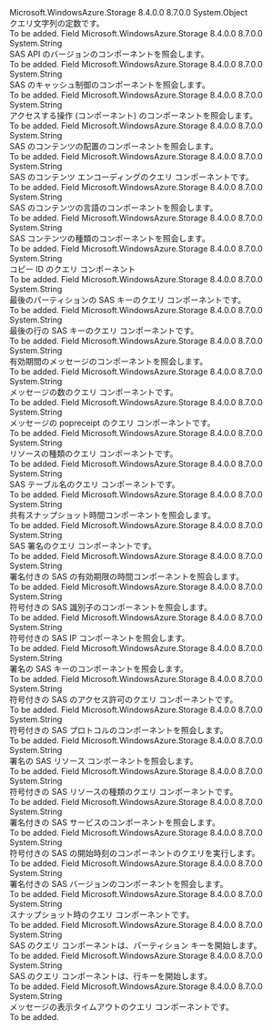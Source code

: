 <Type Name="Constants+QueryConstants" FullName="Microsoft.WindowsAzure.Storage.Shared.Protocol.Constants+QueryConstants">
  <TypeSignature Language="C#" Value="public static class Constants.QueryConstants" />
  <TypeSignature Language="ILAsm" Value=".class nested public auto ansi abstract sealed beforefieldinit Constants/QueryConstants extends System.Object" />
  <TypeSignature Language="DocId" Value="T:Microsoft.WindowsAzure.Storage.Shared.Protocol.Constants.QueryConstants" />
  <TypeSignature Language="VB.NET" Value="Public Class Constants.QueryConstants" />
  <TypeSignature Language="F#" Value="type Constants.QueryConstants = class" />
  <AssemblyInfo>
    <AssemblyName>Microsoft.WindowsAzure.Storage</AssemblyName>
    <AssemblyVersion>8.4.0.0</AssemblyVersion>
    <AssemblyVersion>8.7.0.0</AssemblyVersion>
  </AssemblyInfo>
  <Base>
    <BaseTypeName>System.Object</BaseTypeName>
  </Base>
  <Interfaces />
  <Docs>
    <summary>
            クエリ文字列の定数です。
            </summary>
    <remarks>To be added.</remarks>
  </Docs>
  <Members>
    <Member MemberName="ApiVersion">
      <MemberSignature Language="C#" Value="public const string ApiVersion;" />
      <MemberSignature Language="ILAsm" Value=".field public static literal string ApiVersion" />
      <MemberSignature Language="DocId" Value="F:Microsoft.WindowsAzure.Storage.Shared.Protocol.Constants.QueryConstants.ApiVersion" />
      <MemberSignature Language="VB.NET" Value="Public Const ApiVersion As String " />
      <MemberSignature Language="F#" Value="val mutable ApiVersion : string" Usage="Microsoft.WindowsAzure.Storage.Shared.Protocol.Constants.QueryConstants.ApiVersion" />
      <MemberType>Field</MemberType>
      <AssemblyInfo>
        <AssemblyName>Microsoft.WindowsAzure.Storage</AssemblyName>
        <AssemblyVersion>8.4.0.0</AssemblyVersion>
        <AssemblyVersion>8.7.0.0</AssemblyVersion>
      </AssemblyInfo>
      <ReturnValue>
        <ReturnType>System.String</ReturnType>
      </ReturnValue>
      <Docs>
        <summary>
            SAS API のバージョンのコンポーネントを照会します。
            </summary>
        <remarks>To be added.</remarks>
      </Docs>
    </Member>
    <Member MemberName="CacheControl">
      <MemberSignature Language="C#" Value="public const string CacheControl;" />
      <MemberSignature Language="ILAsm" Value=".field public static literal string CacheControl" />
      <MemberSignature Language="DocId" Value="F:Microsoft.WindowsAzure.Storage.Shared.Protocol.Constants.QueryConstants.CacheControl" />
      <MemberSignature Language="VB.NET" Value="Public Const CacheControl As String " />
      <MemberSignature Language="F#" Value="val mutable CacheControl : string" Usage="Microsoft.WindowsAzure.Storage.Shared.Protocol.Constants.QueryConstants.CacheControl" />
      <MemberType>Field</MemberType>
      <AssemblyInfo>
        <AssemblyName>Microsoft.WindowsAzure.Storage</AssemblyName>
        <AssemblyVersion>8.4.0.0</AssemblyVersion>
        <AssemblyVersion>8.7.0.0</AssemblyVersion>
      </AssemblyInfo>
      <ReturnValue>
        <ReturnType>System.String</ReturnType>
      </ReturnValue>
      <Docs>
        <summary>
            SAS のキャッシュ制御のコンポーネントを照会します。
            </summary>
        <remarks>To be added.</remarks>
      </Docs>
    </Member>
    <Member MemberName="Component">
      <MemberSignature Language="C#" Value="public const string Component;" />
      <MemberSignature Language="ILAsm" Value=".field public static literal string Component" />
      <MemberSignature Language="DocId" Value="F:Microsoft.WindowsAzure.Storage.Shared.Protocol.Constants.QueryConstants.Component" />
      <MemberSignature Language="VB.NET" Value="Public Const Component As String " />
      <MemberSignature Language="F#" Value="val mutable Component : string" Usage="Microsoft.WindowsAzure.Storage.Shared.Protocol.Constants.QueryConstants.Component" />
      <MemberType>Field</MemberType>
      <AssemblyInfo>
        <AssemblyName>Microsoft.WindowsAzure.Storage</AssemblyName>
        <AssemblyVersion>8.4.0.0</AssemblyVersion>
        <AssemblyVersion>8.7.0.0</AssemblyVersion>
      </AssemblyInfo>
      <ReturnValue>
        <ReturnType>System.String</ReturnType>
      </ReturnValue>
      <Docs>
        <summary>
            アクセスする操作 (コンポーネント) のコンポーネントを照会します。
            </summary>
        <remarks>To be added.</remarks>
      </Docs>
    </Member>
    <Member MemberName="ContentDisposition">
      <MemberSignature Language="C#" Value="public const string ContentDisposition;" />
      <MemberSignature Language="ILAsm" Value=".field public static literal string ContentDisposition" />
      <MemberSignature Language="DocId" Value="F:Microsoft.WindowsAzure.Storage.Shared.Protocol.Constants.QueryConstants.ContentDisposition" />
      <MemberSignature Language="VB.NET" Value="Public Const ContentDisposition As String " />
      <MemberSignature Language="F#" Value="val mutable ContentDisposition : string" Usage="Microsoft.WindowsAzure.Storage.Shared.Protocol.Constants.QueryConstants.ContentDisposition" />
      <MemberType>Field</MemberType>
      <AssemblyInfo>
        <AssemblyName>Microsoft.WindowsAzure.Storage</AssemblyName>
        <AssemblyVersion>8.4.0.0</AssemblyVersion>
        <AssemblyVersion>8.7.0.0</AssemblyVersion>
      </AssemblyInfo>
      <ReturnValue>
        <ReturnType>System.String</ReturnType>
      </ReturnValue>
      <Docs>
        <summary>
            SAS のコンテンツの配置のコンポーネントを照会します。
            </summary>
        <remarks>To be added.</remarks>
      </Docs>
    </Member>
    <Member MemberName="ContentEncoding">
      <MemberSignature Language="C#" Value="public const string ContentEncoding;" />
      <MemberSignature Language="ILAsm" Value=".field public static literal string ContentEncoding" />
      <MemberSignature Language="DocId" Value="F:Microsoft.WindowsAzure.Storage.Shared.Protocol.Constants.QueryConstants.ContentEncoding" />
      <MemberSignature Language="VB.NET" Value="Public Const ContentEncoding As String " />
      <MemberSignature Language="F#" Value="val mutable ContentEncoding : string" Usage="Microsoft.WindowsAzure.Storage.Shared.Protocol.Constants.QueryConstants.ContentEncoding" />
      <MemberType>Field</MemberType>
      <AssemblyInfo>
        <AssemblyName>Microsoft.WindowsAzure.Storage</AssemblyName>
        <AssemblyVersion>8.4.0.0</AssemblyVersion>
        <AssemblyVersion>8.7.0.0</AssemblyVersion>
      </AssemblyInfo>
      <ReturnValue>
        <ReturnType>System.String</ReturnType>
      </ReturnValue>
      <Docs>
        <summary>
            SAS のコンテンツ エンコーディングのクエリ コンポーネントです。
            </summary>
        <remarks>To be added.</remarks>
      </Docs>
    </Member>
    <Member MemberName="ContentLanguage">
      <MemberSignature Language="C#" Value="public const string ContentLanguage;" />
      <MemberSignature Language="ILAsm" Value=".field public static literal string ContentLanguage" />
      <MemberSignature Language="DocId" Value="F:Microsoft.WindowsAzure.Storage.Shared.Protocol.Constants.QueryConstants.ContentLanguage" />
      <MemberSignature Language="VB.NET" Value="Public Const ContentLanguage As String " />
      <MemberSignature Language="F#" Value="val mutable ContentLanguage : string" Usage="Microsoft.WindowsAzure.Storage.Shared.Protocol.Constants.QueryConstants.ContentLanguage" />
      <MemberType>Field</MemberType>
      <AssemblyInfo>
        <AssemblyName>Microsoft.WindowsAzure.Storage</AssemblyName>
        <AssemblyVersion>8.4.0.0</AssemblyVersion>
        <AssemblyVersion>8.7.0.0</AssemblyVersion>
      </AssemblyInfo>
      <ReturnValue>
        <ReturnType>System.String</ReturnType>
      </ReturnValue>
      <Docs>
        <summary>
            SAS のコンテンツの言語のコンポーネントを照会します。
            </summary>
        <remarks>To be added.</remarks>
      </Docs>
    </Member>
    <Member MemberName="ContentType">
      <MemberSignature Language="C#" Value="public const string ContentType;" />
      <MemberSignature Language="ILAsm" Value=".field public static literal string ContentType" />
      <MemberSignature Language="DocId" Value="F:Microsoft.WindowsAzure.Storage.Shared.Protocol.Constants.QueryConstants.ContentType" />
      <MemberSignature Language="VB.NET" Value="Public Const ContentType As String " />
      <MemberSignature Language="F#" Value="val mutable ContentType : string" Usage="Microsoft.WindowsAzure.Storage.Shared.Protocol.Constants.QueryConstants.ContentType" />
      <MemberType>Field</MemberType>
      <AssemblyInfo>
        <AssemblyName>Microsoft.WindowsAzure.Storage</AssemblyName>
        <AssemblyVersion>8.4.0.0</AssemblyVersion>
        <AssemblyVersion>8.7.0.0</AssemblyVersion>
      </AssemblyInfo>
      <ReturnValue>
        <ReturnType>System.String</ReturnType>
      </ReturnValue>
      <Docs>
        <summary>
            SAS コンテンツの種類のコンポーネントを照会します。
            </summary>
        <remarks>To be added.</remarks>
      </Docs>
    </Member>
    <Member MemberName="CopyId">
      <MemberSignature Language="C#" Value="public const string CopyId;" />
      <MemberSignature Language="ILAsm" Value=".field public static literal string CopyId" />
      <MemberSignature Language="DocId" Value="F:Microsoft.WindowsAzure.Storage.Shared.Protocol.Constants.QueryConstants.CopyId" />
      <MemberSignature Language="VB.NET" Value="Public Const CopyId As String " />
      <MemberSignature Language="F#" Value="val mutable CopyId : string" Usage="Microsoft.WindowsAzure.Storage.Shared.Protocol.Constants.QueryConstants.CopyId" />
      <MemberType>Field</MemberType>
      <AssemblyInfo>
        <AssemblyName>Microsoft.WindowsAzure.Storage</AssemblyName>
        <AssemblyVersion>8.4.0.0</AssemblyVersion>
        <AssemblyVersion>8.7.0.0</AssemblyVersion>
      </AssemblyInfo>
      <ReturnValue>
        <ReturnType>System.String</ReturnType>
      </ReturnValue>
      <Docs>
        <summary>
            コピー ID のクエリ コンポーネント
            </summary>
        <remarks>To be added.</remarks>
      </Docs>
    </Member>
    <Member MemberName="EndPartitionKey">
      <MemberSignature Language="C#" Value="public const string EndPartitionKey;" />
      <MemberSignature Language="ILAsm" Value=".field public static literal string EndPartitionKey" />
      <MemberSignature Language="DocId" Value="F:Microsoft.WindowsAzure.Storage.Shared.Protocol.Constants.QueryConstants.EndPartitionKey" />
      <MemberSignature Language="VB.NET" Value="Public Const EndPartitionKey As String " />
      <MemberSignature Language="F#" Value="val mutable EndPartitionKey : string" Usage="Microsoft.WindowsAzure.Storage.Shared.Protocol.Constants.QueryConstants.EndPartitionKey" />
      <MemberType>Field</MemberType>
      <AssemblyInfo>
        <AssemblyName>Microsoft.WindowsAzure.Storage</AssemblyName>
        <AssemblyVersion>8.4.0.0</AssemblyVersion>
        <AssemblyVersion>8.7.0.0</AssemblyVersion>
      </AssemblyInfo>
      <ReturnValue>
        <ReturnType>System.String</ReturnType>
      </ReturnValue>
      <Docs>
        <summary>
            最後のパーティションの SAS キーのクエリ コンポーネントです。
            </summary>
        <remarks>To be added.</remarks>
      </Docs>
    </Member>
    <Member MemberName="EndRowKey">
      <MemberSignature Language="C#" Value="public const string EndRowKey;" />
      <MemberSignature Language="ILAsm" Value=".field public static literal string EndRowKey" />
      <MemberSignature Language="DocId" Value="F:Microsoft.WindowsAzure.Storage.Shared.Protocol.Constants.QueryConstants.EndRowKey" />
      <MemberSignature Language="VB.NET" Value="Public Const EndRowKey As String " />
      <MemberSignature Language="F#" Value="val mutable EndRowKey : string" Usage="Microsoft.WindowsAzure.Storage.Shared.Protocol.Constants.QueryConstants.EndRowKey" />
      <MemberType>Field</MemberType>
      <AssemblyInfo>
        <AssemblyName>Microsoft.WindowsAzure.Storage</AssemblyName>
        <AssemblyVersion>8.4.0.0</AssemblyVersion>
        <AssemblyVersion>8.7.0.0</AssemblyVersion>
      </AssemblyInfo>
      <ReturnValue>
        <ReturnType>System.String</ReturnType>
      </ReturnValue>
      <Docs>
        <summary>
            最後の行の SAS キーのクエリ コンポーネントです。
            </summary>
        <remarks>To be added.</remarks>
      </Docs>
    </Member>
    <Member MemberName="MessageTimeToLive">
      <MemberSignature Language="C#" Value="public const string MessageTimeToLive;" />
      <MemberSignature Language="ILAsm" Value=".field public static literal string MessageTimeToLive" />
      <MemberSignature Language="DocId" Value="F:Microsoft.WindowsAzure.Storage.Shared.Protocol.Constants.QueryConstants.MessageTimeToLive" />
      <MemberSignature Language="VB.NET" Value="Public Const MessageTimeToLive As String " />
      <MemberSignature Language="F#" Value="val mutable MessageTimeToLive : string" Usage="Microsoft.WindowsAzure.Storage.Shared.Protocol.Constants.QueryConstants.MessageTimeToLive" />
      <MemberType>Field</MemberType>
      <AssemblyInfo>
        <AssemblyName>Microsoft.WindowsAzure.Storage</AssemblyName>
        <AssemblyVersion>8.4.0.0</AssemblyVersion>
        <AssemblyVersion>8.7.0.0</AssemblyVersion>
      </AssemblyInfo>
      <ReturnValue>
        <ReturnType>System.String</ReturnType>
      </ReturnValue>
      <Docs>
        <summary>
            有効期間のメッセージのコンポーネントを照会します。
            </summary>
        <remarks>To be added.</remarks>
      </Docs>
    </Member>
    <Member MemberName="NumOfMessages">
      <MemberSignature Language="C#" Value="public const string NumOfMessages;" />
      <MemberSignature Language="ILAsm" Value=".field public static literal string NumOfMessages" />
      <MemberSignature Language="DocId" Value="F:Microsoft.WindowsAzure.Storage.Shared.Protocol.Constants.QueryConstants.NumOfMessages" />
      <MemberSignature Language="VB.NET" Value="Public Const NumOfMessages As String " />
      <MemberSignature Language="F#" Value="val mutable NumOfMessages : string" Usage="Microsoft.WindowsAzure.Storage.Shared.Protocol.Constants.QueryConstants.NumOfMessages" />
      <MemberType>Field</MemberType>
      <AssemblyInfo>
        <AssemblyName>Microsoft.WindowsAzure.Storage</AssemblyName>
        <AssemblyVersion>8.4.0.0</AssemblyVersion>
        <AssemblyVersion>8.7.0.0</AssemblyVersion>
      </AssemblyInfo>
      <ReturnValue>
        <ReturnType>System.String</ReturnType>
      </ReturnValue>
      <Docs>
        <summary>
            メッセージの数のクエリ コンポーネントです。
            </summary>
        <remarks>To be added.</remarks>
      </Docs>
    </Member>
    <Member MemberName="PopReceipt">
      <MemberSignature Language="C#" Value="public const string PopReceipt;" />
      <MemberSignature Language="ILAsm" Value=".field public static literal string PopReceipt" />
      <MemberSignature Language="DocId" Value="F:Microsoft.WindowsAzure.Storage.Shared.Protocol.Constants.QueryConstants.PopReceipt" />
      <MemberSignature Language="VB.NET" Value="Public Const PopReceipt As String " />
      <MemberSignature Language="F#" Value="val mutable PopReceipt : string" Usage="Microsoft.WindowsAzure.Storage.Shared.Protocol.Constants.QueryConstants.PopReceipt" />
      <MemberType>Field</MemberType>
      <AssemblyInfo>
        <AssemblyName>Microsoft.WindowsAzure.Storage</AssemblyName>
        <AssemblyVersion>8.4.0.0</AssemblyVersion>
        <AssemblyVersion>8.7.0.0</AssemblyVersion>
      </AssemblyInfo>
      <ReturnValue>
        <ReturnType>System.String</ReturnType>
      </ReturnValue>
      <Docs>
        <summary>
            メッセージの popreceipt のクエリ コンポーネントです。
            </summary>
        <remarks>To be added.</remarks>
      </Docs>
    </Member>
    <Member MemberName="ResourceType">
      <MemberSignature Language="C#" Value="public const string ResourceType;" />
      <MemberSignature Language="ILAsm" Value=".field public static literal string ResourceType" />
      <MemberSignature Language="DocId" Value="F:Microsoft.WindowsAzure.Storage.Shared.Protocol.Constants.QueryConstants.ResourceType" />
      <MemberSignature Language="VB.NET" Value="Public Const ResourceType As String " />
      <MemberSignature Language="F#" Value="val mutable ResourceType : string" Usage="Microsoft.WindowsAzure.Storage.Shared.Protocol.Constants.QueryConstants.ResourceType" />
      <MemberType>Field</MemberType>
      <AssemblyInfo>
        <AssemblyName>Microsoft.WindowsAzure.Storage</AssemblyName>
        <AssemblyVersion>8.4.0.0</AssemblyVersion>
        <AssemblyVersion>8.7.0.0</AssemblyVersion>
      </AssemblyInfo>
      <ReturnValue>
        <ReturnType>System.String</ReturnType>
      </ReturnValue>
      <Docs>
        <summary>
            リソースの種類のクエリ コンポーネントです。
            </summary>
        <remarks>To be added.</remarks>
      </Docs>
    </Member>
    <Member MemberName="SasTableName">
      <MemberSignature Language="C#" Value="public const string SasTableName;" />
      <MemberSignature Language="ILAsm" Value=".field public static literal string SasTableName" />
      <MemberSignature Language="DocId" Value="F:Microsoft.WindowsAzure.Storage.Shared.Protocol.Constants.QueryConstants.SasTableName" />
      <MemberSignature Language="VB.NET" Value="Public Const SasTableName As String " />
      <MemberSignature Language="F#" Value="val mutable SasTableName : string" Usage="Microsoft.WindowsAzure.Storage.Shared.Protocol.Constants.QueryConstants.SasTableName" />
      <MemberType>Field</MemberType>
      <AssemblyInfo>
        <AssemblyName>Microsoft.WindowsAzure.Storage</AssemblyName>
        <AssemblyVersion>8.4.0.0</AssemblyVersion>
        <AssemblyVersion>8.7.0.0</AssemblyVersion>
      </AssemblyInfo>
      <ReturnValue>
        <ReturnType>System.String</ReturnType>
      </ReturnValue>
      <Docs>
        <summary>
            SAS テーブル名のクエリ コンポーネントです。
            </summary>
        <remarks>To be added.</remarks>
      </Docs>
    </Member>
    <Member MemberName="ShareSnapshot">
      <MemberSignature Language="C#" Value="public const string ShareSnapshot;" />
      <MemberSignature Language="ILAsm" Value=".field public static literal string ShareSnapshot" />
      <MemberSignature Language="DocId" Value="F:Microsoft.WindowsAzure.Storage.Shared.Protocol.Constants.QueryConstants.ShareSnapshot" />
      <MemberSignature Language="VB.NET" Value="Public Const ShareSnapshot As String " />
      <MemberSignature Language="F#" Value="val mutable ShareSnapshot : string" Usage="Microsoft.WindowsAzure.Storage.Shared.Protocol.Constants.QueryConstants.ShareSnapshot" />
      <MemberType>Field</MemberType>
      <AssemblyInfo>
        <AssemblyName>Microsoft.WindowsAzure.Storage</AssemblyName>
        <AssemblyVersion>8.4.0.0</AssemblyVersion>
        <AssemblyVersion>8.7.0.0</AssemblyVersion>
      </AssemblyInfo>
      <ReturnValue>
        <ReturnType>System.String</ReturnType>
      </ReturnValue>
      <Docs>
        <summary>
            共有スナップショット時間コンポーネントを照会します。
            </summary>
        <remarks>To be added.</remarks>
      </Docs>
    </Member>
    <Member MemberName="Signature">
      <MemberSignature Language="C#" Value="public const string Signature;" />
      <MemberSignature Language="ILAsm" Value=".field public static literal string Signature" />
      <MemberSignature Language="DocId" Value="F:Microsoft.WindowsAzure.Storage.Shared.Protocol.Constants.QueryConstants.Signature" />
      <MemberSignature Language="VB.NET" Value="Public Const Signature As String " />
      <MemberSignature Language="F#" Value="val mutable Signature : string" Usage="Microsoft.WindowsAzure.Storage.Shared.Protocol.Constants.QueryConstants.Signature" />
      <MemberType>Field</MemberType>
      <AssemblyInfo>
        <AssemblyName>Microsoft.WindowsAzure.Storage</AssemblyName>
        <AssemblyVersion>8.4.0.0</AssemblyVersion>
        <AssemblyVersion>8.7.0.0</AssemblyVersion>
      </AssemblyInfo>
      <ReturnValue>
        <ReturnType>System.String</ReturnType>
      </ReturnValue>
      <Docs>
        <summary>
            SAS 署名のクエリ コンポーネントです。
            </summary>
        <remarks>To be added.</remarks>
      </Docs>
    </Member>
    <Member MemberName="SignedExpiry">
      <MemberSignature Language="C#" Value="public const string SignedExpiry;" />
      <MemberSignature Language="ILAsm" Value=".field public static literal string SignedExpiry" />
      <MemberSignature Language="DocId" Value="F:Microsoft.WindowsAzure.Storage.Shared.Protocol.Constants.QueryConstants.SignedExpiry" />
      <MemberSignature Language="VB.NET" Value="Public Const SignedExpiry As String " />
      <MemberSignature Language="F#" Value="val mutable SignedExpiry : string" Usage="Microsoft.WindowsAzure.Storage.Shared.Protocol.Constants.QueryConstants.SignedExpiry" />
      <MemberType>Field</MemberType>
      <AssemblyInfo>
        <AssemblyName>Microsoft.WindowsAzure.Storage</AssemblyName>
        <AssemblyVersion>8.4.0.0</AssemblyVersion>
        <AssemblyVersion>8.7.0.0</AssemblyVersion>
      </AssemblyInfo>
      <ReturnValue>
        <ReturnType>System.String</ReturnType>
      </ReturnValue>
      <Docs>
        <summary>
            署名付きの SAS の有効期限の時間コンポーネントを照会します。
            </summary>
        <remarks>To be added.</remarks>
      </Docs>
    </Member>
    <Member MemberName="SignedIdentifier">
      <MemberSignature Language="C#" Value="public const string SignedIdentifier;" />
      <MemberSignature Language="ILAsm" Value=".field public static literal string SignedIdentifier" />
      <MemberSignature Language="DocId" Value="F:Microsoft.WindowsAzure.Storage.Shared.Protocol.Constants.QueryConstants.SignedIdentifier" />
      <MemberSignature Language="VB.NET" Value="Public Const SignedIdentifier As String " />
      <MemberSignature Language="F#" Value="val mutable SignedIdentifier : string" Usage="Microsoft.WindowsAzure.Storage.Shared.Protocol.Constants.QueryConstants.SignedIdentifier" />
      <MemberType>Field</MemberType>
      <AssemblyInfo>
        <AssemblyName>Microsoft.WindowsAzure.Storage</AssemblyName>
        <AssemblyVersion>8.4.0.0</AssemblyVersion>
        <AssemblyVersion>8.7.0.0</AssemblyVersion>
      </AssemblyInfo>
      <ReturnValue>
        <ReturnType>System.String</ReturnType>
      </ReturnValue>
      <Docs>
        <summary>
            符号付きの SAS 識別子のコンポーネントを照会します。
            </summary>
        <remarks>To be added.</remarks>
      </Docs>
    </Member>
    <Member MemberName="SignedIP">
      <MemberSignature Language="C#" Value="public const string SignedIP;" />
      <MemberSignature Language="ILAsm" Value=".field public static literal string SignedIP" />
      <MemberSignature Language="DocId" Value="F:Microsoft.WindowsAzure.Storage.Shared.Protocol.Constants.QueryConstants.SignedIP" />
      <MemberSignature Language="VB.NET" Value="Public Const SignedIP As String " />
      <MemberSignature Language="F#" Value="val mutable SignedIP : string" Usage="Microsoft.WindowsAzure.Storage.Shared.Protocol.Constants.QueryConstants.SignedIP" />
      <MemberType>Field</MemberType>
      <AssemblyInfo>
        <AssemblyName>Microsoft.WindowsAzure.Storage</AssemblyName>
        <AssemblyVersion>8.4.0.0</AssemblyVersion>
        <AssemblyVersion>8.7.0.0</AssemblyVersion>
      </AssemblyInfo>
      <ReturnValue>
        <ReturnType>System.String</ReturnType>
      </ReturnValue>
      <Docs>
        <summary>
            符号付きの SAS IP コンポーネントを照会します。
            </summary>
        <remarks>To be added.</remarks>
      </Docs>
    </Member>
    <Member MemberName="SignedKey">
      <MemberSignature Language="C#" Value="public const string SignedKey;" />
      <MemberSignature Language="ILAsm" Value=".field public static literal string SignedKey" />
      <MemberSignature Language="DocId" Value="F:Microsoft.WindowsAzure.Storage.Shared.Protocol.Constants.QueryConstants.SignedKey" />
      <MemberSignature Language="VB.NET" Value="Public Const SignedKey As String " />
      <MemberSignature Language="F#" Value="val mutable SignedKey : string" Usage="Microsoft.WindowsAzure.Storage.Shared.Protocol.Constants.QueryConstants.SignedKey" />
      <MemberType>Field</MemberType>
      <AssemblyInfo>
        <AssemblyName>Microsoft.WindowsAzure.Storage</AssemblyName>
        <AssemblyVersion>8.4.0.0</AssemblyVersion>
        <AssemblyVersion>8.7.0.0</AssemblyVersion>
      </AssemblyInfo>
      <ReturnValue>
        <ReturnType>System.String</ReturnType>
      </ReturnValue>
      <Docs>
        <summary>
            署名の SAS キーのコンポーネントを照会します。
            </summary>
        <remarks>To be added.</remarks>
      </Docs>
    </Member>
    <Member MemberName="SignedPermissions">
      <MemberSignature Language="C#" Value="public const string SignedPermissions;" />
      <MemberSignature Language="ILAsm" Value=".field public static literal string SignedPermissions" />
      <MemberSignature Language="DocId" Value="F:Microsoft.WindowsAzure.Storage.Shared.Protocol.Constants.QueryConstants.SignedPermissions" />
      <MemberSignature Language="VB.NET" Value="Public Const SignedPermissions As String " />
      <MemberSignature Language="F#" Value="val mutable SignedPermissions : string" Usage="Microsoft.WindowsAzure.Storage.Shared.Protocol.Constants.QueryConstants.SignedPermissions" />
      <MemberType>Field</MemberType>
      <AssemblyInfo>
        <AssemblyName>Microsoft.WindowsAzure.Storage</AssemblyName>
        <AssemblyVersion>8.4.0.0</AssemblyVersion>
        <AssemblyVersion>8.7.0.0</AssemblyVersion>
      </AssemblyInfo>
      <ReturnValue>
        <ReturnType>System.String</ReturnType>
      </ReturnValue>
      <Docs>
        <summary>
            符号付きの SAS のアクセス許可のクエリ コンポーネントです。
            </summary>
        <remarks>To be added.</remarks>
      </Docs>
    </Member>
    <Member MemberName="SignedProtocols">
      <MemberSignature Language="C#" Value="public const string SignedProtocols;" />
      <MemberSignature Language="ILAsm" Value=".field public static literal string SignedProtocols" />
      <MemberSignature Language="DocId" Value="F:Microsoft.WindowsAzure.Storage.Shared.Protocol.Constants.QueryConstants.SignedProtocols" />
      <MemberSignature Language="VB.NET" Value="Public Const SignedProtocols As String " />
      <MemberSignature Language="F#" Value="val mutable SignedProtocols : string" Usage="Microsoft.WindowsAzure.Storage.Shared.Protocol.Constants.QueryConstants.SignedProtocols" />
      <MemberType>Field</MemberType>
      <AssemblyInfo>
        <AssemblyName>Microsoft.WindowsAzure.Storage</AssemblyName>
        <AssemblyVersion>8.4.0.0</AssemblyVersion>
        <AssemblyVersion>8.7.0.0</AssemblyVersion>
      </AssemblyInfo>
      <ReturnValue>
        <ReturnType>System.String</ReturnType>
      </ReturnValue>
      <Docs>
        <summary>
            符号付きの SAS プロトコルのコンポーネントを照会します。
            </summary>
        <remarks>To be added.</remarks>
      </Docs>
    </Member>
    <Member MemberName="SignedResource">
      <MemberSignature Language="C#" Value="public const string SignedResource;" />
      <MemberSignature Language="ILAsm" Value=".field public static literal string SignedResource" />
      <MemberSignature Language="DocId" Value="F:Microsoft.WindowsAzure.Storage.Shared.Protocol.Constants.QueryConstants.SignedResource" />
      <MemberSignature Language="VB.NET" Value="Public Const SignedResource As String " />
      <MemberSignature Language="F#" Value="val mutable SignedResource : string" Usage="Microsoft.WindowsAzure.Storage.Shared.Protocol.Constants.QueryConstants.SignedResource" />
      <MemberType>Field</MemberType>
      <AssemblyInfo>
        <AssemblyName>Microsoft.WindowsAzure.Storage</AssemblyName>
        <AssemblyVersion>8.4.0.0</AssemblyVersion>
        <AssemblyVersion>8.7.0.0</AssemblyVersion>
      </AssemblyInfo>
      <ReturnValue>
        <ReturnType>System.String</ReturnType>
      </ReturnValue>
      <Docs>
        <summary>
            署名の SAS リソース コンポーネントを照会します。
            </summary>
        <remarks>To be added.</remarks>
      </Docs>
    </Member>
    <Member MemberName="SignedResourceTypes">
      <MemberSignature Language="C#" Value="public const string SignedResourceTypes;" />
      <MemberSignature Language="ILAsm" Value=".field public static literal string SignedResourceTypes" />
      <MemberSignature Language="DocId" Value="F:Microsoft.WindowsAzure.Storage.Shared.Protocol.Constants.QueryConstants.SignedResourceTypes" />
      <MemberSignature Language="VB.NET" Value="Public Const SignedResourceTypes As String " />
      <MemberSignature Language="F#" Value="val mutable SignedResourceTypes : string" Usage="Microsoft.WindowsAzure.Storage.Shared.Protocol.Constants.QueryConstants.SignedResourceTypes" />
      <MemberType>Field</MemberType>
      <AssemblyInfo>
        <AssemblyName>Microsoft.WindowsAzure.Storage</AssemblyName>
        <AssemblyVersion>8.4.0.0</AssemblyVersion>
        <AssemblyVersion>8.7.0.0</AssemblyVersion>
      </AssemblyInfo>
      <ReturnValue>
        <ReturnType>System.String</ReturnType>
      </ReturnValue>
      <Docs>
        <summary>
            符号付きの SAS リソースの種類のクエリ コンポーネントです。
            </summary>
        <remarks>To be added.</remarks>
      </Docs>
    </Member>
    <Member MemberName="SignedServices">
      <MemberSignature Language="C#" Value="public const string SignedServices;" />
      <MemberSignature Language="ILAsm" Value=".field public static literal string SignedServices" />
      <MemberSignature Language="DocId" Value="F:Microsoft.WindowsAzure.Storage.Shared.Protocol.Constants.QueryConstants.SignedServices" />
      <MemberSignature Language="VB.NET" Value="Public Const SignedServices As String " />
      <MemberSignature Language="F#" Value="val mutable SignedServices : string" Usage="Microsoft.WindowsAzure.Storage.Shared.Protocol.Constants.QueryConstants.SignedServices" />
      <MemberType>Field</MemberType>
      <AssemblyInfo>
        <AssemblyName>Microsoft.WindowsAzure.Storage</AssemblyName>
        <AssemblyVersion>8.4.0.0</AssemblyVersion>
        <AssemblyVersion>8.7.0.0</AssemblyVersion>
      </AssemblyInfo>
      <ReturnValue>
        <ReturnType>System.String</ReturnType>
      </ReturnValue>
      <Docs>
        <summary>
            署名付きの SAS サービスのコンポーネントを照会します。
            </summary>
        <remarks>To be added.</remarks>
      </Docs>
    </Member>
    <Member MemberName="SignedStart">
      <MemberSignature Language="C#" Value="public const string SignedStart;" />
      <MemberSignature Language="ILAsm" Value=".field public static literal string SignedStart" />
      <MemberSignature Language="DocId" Value="F:Microsoft.WindowsAzure.Storage.Shared.Protocol.Constants.QueryConstants.SignedStart" />
      <MemberSignature Language="VB.NET" Value="Public Const SignedStart As String " />
      <MemberSignature Language="F#" Value="val mutable SignedStart : string" Usage="Microsoft.WindowsAzure.Storage.Shared.Protocol.Constants.QueryConstants.SignedStart" />
      <MemberType>Field</MemberType>
      <AssemblyInfo>
        <AssemblyName>Microsoft.WindowsAzure.Storage</AssemblyName>
        <AssemblyVersion>8.4.0.0</AssemblyVersion>
        <AssemblyVersion>8.7.0.0</AssemblyVersion>
      </AssemblyInfo>
      <ReturnValue>
        <ReturnType>System.String</ReturnType>
      </ReturnValue>
      <Docs>
        <summary>
            符号付きの SAS の開始時刻のコンポーネントのクエリを実行します。
            </summary>
        <remarks>To be added.</remarks>
      </Docs>
    </Member>
    <Member MemberName="SignedVersion">
      <MemberSignature Language="C#" Value="public const string SignedVersion;" />
      <MemberSignature Language="ILAsm" Value=".field public static literal string SignedVersion" />
      <MemberSignature Language="DocId" Value="F:Microsoft.WindowsAzure.Storage.Shared.Protocol.Constants.QueryConstants.SignedVersion" />
      <MemberSignature Language="VB.NET" Value="Public Const SignedVersion As String " />
      <MemberSignature Language="F#" Value="val mutable SignedVersion : string" Usage="Microsoft.WindowsAzure.Storage.Shared.Protocol.Constants.QueryConstants.SignedVersion" />
      <MemberType>Field</MemberType>
      <AssemblyInfo>
        <AssemblyName>Microsoft.WindowsAzure.Storage</AssemblyName>
        <AssemblyVersion>8.4.0.0</AssemblyVersion>
        <AssemblyVersion>8.7.0.0</AssemblyVersion>
      </AssemblyInfo>
      <ReturnValue>
        <ReturnType>System.String</ReturnType>
      </ReturnValue>
      <Docs>
        <summary>
            署名付きの SAS バージョンのコンポーネントを照会します。
            </summary>
        <remarks>To be added.</remarks>
      </Docs>
    </Member>
    <Member MemberName="Snapshot">
      <MemberSignature Language="C#" Value="public const string Snapshot;" />
      <MemberSignature Language="ILAsm" Value=".field public static literal string Snapshot" />
      <MemberSignature Language="DocId" Value="F:Microsoft.WindowsAzure.Storage.Shared.Protocol.Constants.QueryConstants.Snapshot" />
      <MemberSignature Language="VB.NET" Value="Public Const Snapshot As String " />
      <MemberSignature Language="F#" Value="val mutable Snapshot : string" Usage="Microsoft.WindowsAzure.Storage.Shared.Protocol.Constants.QueryConstants.Snapshot" />
      <MemberType>Field</MemberType>
      <AssemblyInfo>
        <AssemblyName>Microsoft.WindowsAzure.Storage</AssemblyName>
        <AssemblyVersion>8.4.0.0</AssemblyVersion>
        <AssemblyVersion>8.7.0.0</AssemblyVersion>
      </AssemblyInfo>
      <ReturnValue>
        <ReturnType>System.String</ReturnType>
      </ReturnValue>
      <Docs>
        <summary>
            スナップショット時のクエリ コンポーネントです。
            </summary>
        <remarks>To be added.</remarks>
      </Docs>
    </Member>
    <Member MemberName="StartPartitionKey">
      <MemberSignature Language="C#" Value="public const string StartPartitionKey;" />
      <MemberSignature Language="ILAsm" Value=".field public static literal string StartPartitionKey" />
      <MemberSignature Language="DocId" Value="F:Microsoft.WindowsAzure.Storage.Shared.Protocol.Constants.QueryConstants.StartPartitionKey" />
      <MemberSignature Language="VB.NET" Value="Public Const StartPartitionKey As String " />
      <MemberSignature Language="F#" Value="val mutable StartPartitionKey : string" Usage="Microsoft.WindowsAzure.Storage.Shared.Protocol.Constants.QueryConstants.StartPartitionKey" />
      <MemberType>Field</MemberType>
      <AssemblyInfo>
        <AssemblyName>Microsoft.WindowsAzure.Storage</AssemblyName>
        <AssemblyVersion>8.4.0.0</AssemblyVersion>
        <AssemblyVersion>8.7.0.0</AssemblyVersion>
      </AssemblyInfo>
      <ReturnValue>
        <ReturnType>System.String</ReturnType>
      </ReturnValue>
      <Docs>
        <summary>
            SAS のクエリ コンポーネントは、パーティション キーを開始します。
            </summary>
        <remarks>To be added.</remarks>
      </Docs>
    </Member>
    <Member MemberName="StartRowKey">
      <MemberSignature Language="C#" Value="public const string StartRowKey;" />
      <MemberSignature Language="ILAsm" Value=".field public static literal string StartRowKey" />
      <MemberSignature Language="DocId" Value="F:Microsoft.WindowsAzure.Storage.Shared.Protocol.Constants.QueryConstants.StartRowKey" />
      <MemberSignature Language="VB.NET" Value="Public Const StartRowKey As String " />
      <MemberSignature Language="F#" Value="val mutable StartRowKey : string" Usage="Microsoft.WindowsAzure.Storage.Shared.Protocol.Constants.QueryConstants.StartRowKey" />
      <MemberType>Field</MemberType>
      <AssemblyInfo>
        <AssemblyName>Microsoft.WindowsAzure.Storage</AssemblyName>
        <AssemblyVersion>8.4.0.0</AssemblyVersion>
        <AssemblyVersion>8.7.0.0</AssemblyVersion>
      </AssemblyInfo>
      <ReturnValue>
        <ReturnType>System.String</ReturnType>
      </ReturnValue>
      <Docs>
        <summary>
            SAS のクエリ コンポーネントは、行キーを開始します。
            </summary>
        <remarks>To be added.</remarks>
      </Docs>
    </Member>
    <Member MemberName="VisibilityTimeout">
      <MemberSignature Language="C#" Value="public const string VisibilityTimeout;" />
      <MemberSignature Language="ILAsm" Value=".field public static literal string VisibilityTimeout" />
      <MemberSignature Language="DocId" Value="F:Microsoft.WindowsAzure.Storage.Shared.Protocol.Constants.QueryConstants.VisibilityTimeout" />
      <MemberSignature Language="VB.NET" Value="Public Const VisibilityTimeout As String " />
      <MemberSignature Language="F#" Value="val mutable VisibilityTimeout : string" Usage="Microsoft.WindowsAzure.Storage.Shared.Protocol.Constants.QueryConstants.VisibilityTimeout" />
      <MemberType>Field</MemberType>
      <AssemblyInfo>
        <AssemblyName>Microsoft.WindowsAzure.Storage</AssemblyName>
        <AssemblyVersion>8.4.0.0</AssemblyVersion>
        <AssemblyVersion>8.7.0.0</AssemblyVersion>
      </AssemblyInfo>
      <ReturnValue>
        <ReturnType>System.String</ReturnType>
      </ReturnValue>
      <Docs>
        <summary>
            メッセージの表示タイムアウトのクエリ コンポーネントです。
            </summary>
        <remarks>To be added.</remarks>
      </Docs>
    </Member>
  </Members>
</Type>